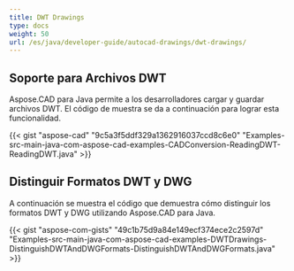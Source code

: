```yaml
---
title: DWT Drawings
type: docs
weight: 50
url: /es/java/developer-guide/autocad-drawings/dwt-drawings/
---
```


## **Soporte para Archivos DWT**
Aspose.CAD para Java permite a los desarrolladores cargar y guardar archivos DWT. El código de muestra se da a continuación para lograr esta funcionalidad.

{{< gist "aspose-cad" "9c5a3f5ddf329a1362916037ccd8c6e0" "Examples-src-main-java-com-aspose-cad-examples-CADConversion-ReadingDWT-ReadingDWT.java" >}}
## **Distinguir Formatos DWT y DWG**
A continuación se muestra el código que demuestra cómo distinguir los formatos DWT y DWG utilizando Aspose.CAD para Java.


{{< gist "aspose-com-gists" "49c1b75d9a84e149ecf374ece2c2597d" "Examples-src-main-java-com-aspose-cad-examples-DWTDrawings-DistinguishDWTAndDWGFormats-DistinguishDWTAndDWGFormats.java" >}}
